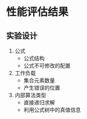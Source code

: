 # 性能评估结果
## 实验设计
1. 公式
    - 公式结构
    - 公式不可修改的配置
2. 工作负载
    - 集合元素数量
    - 产生错误的位置
3. 内部算法类型
    - 直接递归求解
    - 利用公式树中的真值信息